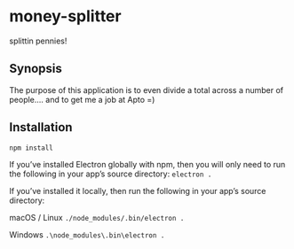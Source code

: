 # money-splitter
splittin pennies!

## Synopsis
The purpose of this application is to even divide a total across a number of people.... and to get me a job at Apto =)

## Installation
`npm install`

If you’ve installed Electron globally with npm, then you will only need to run the following in your app’s source directory:
`electron .`

If you’ve installed it locally, then run the following in your app’s source directory:

macOS / Linux
`./node_modules/.bin/electron .`

Windows
`.\node_modules\.bin\electron .`
